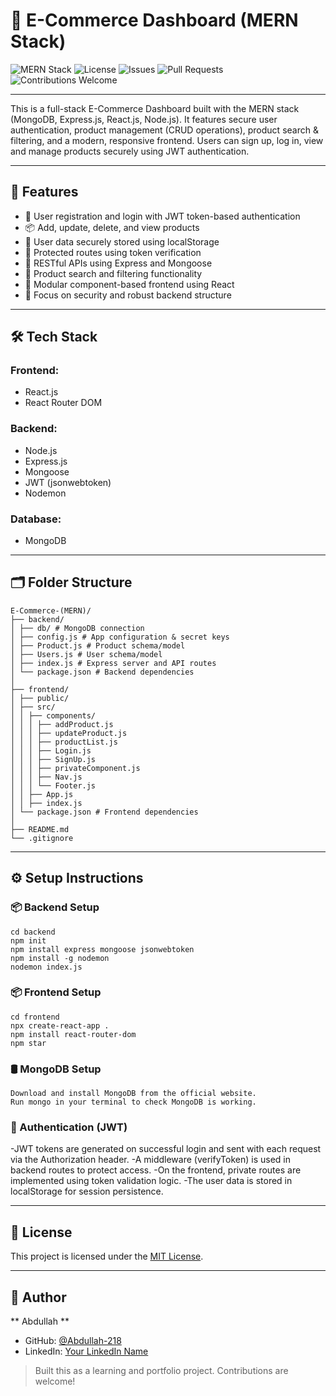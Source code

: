 # 🛒 E-Commerce Dashboard (MERN Stack)

![MERN Stack](https://img.shields.io/badge/Stack-MERN-green?logo=mongodb&logoColor=white)
![License](https://img.shields.io/badge/License-MIT-blue.svg)
![Issues](https://img.shields.io/github/issues/Abdullah-218/E-Commerce_Dashboard)
![Pull Requests](https://img.shields.io/github/issues-pr/Abdullah-218/E-Commerce_Dashboard)
![Contributions Welcome](https://img.shields.io/badge/contributions-welcome-brightgreen.svg)

---

This is a full-stack E-Commerce Dashboard built with the MERN stack (MongoDB, Express.js, React.js, Node.js). It features secure user authentication, product management (CRUD operations), product search & filtering, and a modern, responsive frontend. Users can sign up, log in, view and manage products securely using JWT authentication.

---

## 🚀 Features

- 🔐 User registration and login with JWT token-based authentication
- 📦 Add, update, delete, and view products
- 🧾 User data securely stored using localStorage
- 🔁 Protected routes using token verification
- 📡 RESTful APIs using Express and Mongoose
- 🔎 Product search and filtering functionality
- 🎯 Modular component-based frontend using React
- 🔐 Focus on security and robust backend structure

---

## 🛠️ Tech Stack

### Frontend:
- React.js
- React Router DOM

### Backend:
- Node.js
- Express.js
- Mongoose
- JWT (jsonwebtoken)
- Nodemon

### Database:
- MongoDB

---

## 🗂️ Folder Structure

```
E-Commerce-(MERN)/
├── backend/
│ ├── db/ # MongoDB connection
│ ├── config.js # App configuration & secret keys
│ ├── Product.js # Product schema/model
│ ├── Users.js # User schema/model
│ ├── index.js # Express server and API routes
│ └── package.json # Backend dependencies
│
├── frontend/
│ ├── public/
│ ├── src/
│ │ ├── components/
│ │ │ ├── addProduct.js
│ │ │ ├── updateProduct.js
│ │ │ ├── productList.js
│ │ │ ├── Login.js
│ │ │ ├── SignUp.js
│ │ │ ├── privateComponent.js
│ │ │ ├── Nav.js
│ │ │ └── Footer.js
│ │ ├── App.js
│ │ ├── index.js
│ └── package.json # Frontend dependencies
│
├── README.md
└── .gitignore
```
---

## ⚙️ Setup Instructions

### 📦 Backend Setup

```
cd backend
npm init
npm install express mongoose jsonwebtoken
npm install -g nodemon
nodemon index.js
```
### 📦 Frontend Setup

```
cd frontend
npx create-react-app .
npm install react-router-dom
npm star
```

### 🛢️ MongoDB Setup

```
Download and install MongoDB from the official website.
Run mongo in your terminal to check MongoDB is working.
```

### 🔐 Authentication (JWT)

-JWT tokens are generated on successful login and sent with each request via the Authorization header.
-A middleware (verifyToken) is used in backend routes to protect access.
-On the frontend, private routes are implemented using token validation logic.
-The user data is stored in localStorage for session persistence.

---

## 📄 License

This project is licensed under the [MIT License](https://opensource.org/licenses/MIT).

---

## 👤 Author

** Abdullah **

- GitHub: [@Abdullah-218]([https://github.com/abdullahmax](https://github.com/Abdullah-218))
- LinkedIn: [Your LinkedIn Name](www.linkedin.com/in/abdullahxdev)

> Built this as a learning and portfolio project. Contributions are welcome!
